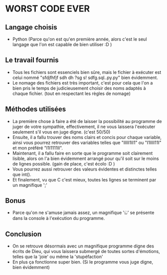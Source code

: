 # WORST CODE EVER

## Langage choisis
  - Python (Parce qu'on est qu'en première année, alors c'est le seul langage que l'on est capable de bien utiliser :D )

## Le travail fournis
  - Tous les fichiers sont essenciels bien sûre, mais le fichier à exécuter est celui nommé "sfdjfhfjf sdh dh ?sg s! sdfg.sql..py.py" bien évidemment.
  - Le nomage des fichiers est très important, c'est pour cela que l'on a bien pris le temps de judicieusement choisir des noms adaptés à chaque fichier. (tout en respectant les règles de nomage)

## Méthodes utilisées
  - La première chose à faire a été de laisser la possibilité au programme de juger de votre sympathie, effectivement, il ne vous laissera l'exécuter seulement s'il vous en juge digne. (c'est 50/50)
  - Ensuite, il a fallu trouver des noms clairs et concis pour chaque variable, ainsi vous pourrez retrouver des variables telles que "IIIII1II1" ou "I1IIII11I" et mon préféré "I1I1111II".
  - Maintenant, il a fallu faire en sorte que le programme soit clairement lisible, alors on l'a bien évidemment arrangé pour qu'il soit sur le moins de lignes possible. (gain de place, c'est écolo :D )
  - Vous pourrez aussi retrouver des valeurs évidentes et distinctes telles que int().
  - Et finalement, vu que C c'est mieux, toutes les lignes se terminent par un magnifique ';'

## Bonus
  - Parce qu'on ne s'amuse jamais assez, un magnifique 'ඞ' se présente dans la console à l'exécution du programme.

## Conclusion
  - On se retrouve désormais avec un magnifique programme digne des écrits de Dieu, qui vous laissera submergé de toutes sortes d'émotions, telles que la 'joie' ou même la 'stupéfaction'
  - En plus ça fonctionne super bien. (Si le programme vous juge digne, bien évidemment)
